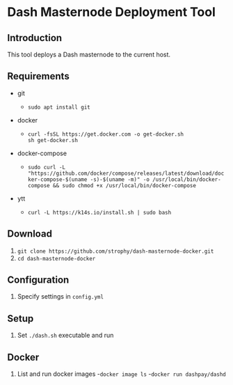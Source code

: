 # Dash Masternode Deployment Tool

## Introduction

This tool deploys a Dash masternode to the current host.

## Requirements

- git

  - `sudo apt install git`
  
- docker

  - ```
    curl -fsSL https://get.docker.com -o get-docker.sh
    sh get-docker.sh
    ```

- docker-compose

  - `sudo curl -L "https://github.com/docker/compose/releases/latest/download/docker-compose-$(uname -s)-$(uname -m)" -o /usr/local/bin/docker-compose && sudo chmod +x /usr/local/bin/docker-compose`

- ytt

  - `curl -L https://k14s.io/install.sh | sudo bash`

## Download

1. `git clone https://github.com/strophy/dash-masternode-docker.git`
2. `cd dash-masternode-docker`

## Configuration

1. Specify settings in `config.yml`

## Setup

1. Set `./dash.sh` executable and run

## Docker

1. List and run docker images
  -`docker image ls`
  -`docker run dashpay/dashd`
